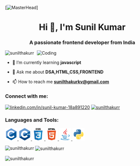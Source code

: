 [![MasterHead](https://wallpaperaccess.com/full/1947431.jpg)]
<h1 align="center">Hi 👋, I'm Sunil Kumar</h1>
<h3 align="center">A passionate frontend developer from India</h3>
<img align="right" alt="Coding" width="400" src="https://images.freeimages.com/images/large-previews/2c2/programmer-1-1534401.jpg"> 

<p align="left"> <img src="https://komarev.com/ghpvc/?username=sunilthakurr&label=Profile%20views&color=0e75b6&style=flat" alt="sunilthakurr" /> </p>

- 🌱 I’m currently learning **javascript**

- 💬 Ask me about **DSA,HTML,CSS,FRONTEND**

- 📫 How to reach me **sunilthakurkv@gmail.com**

<h3 align="left">Connect with me:</h3>
<p align="left">
<a href="https://linkedin.com/in/linkedin.com/in/sunil-kumar-18a891220" target="blank"><img align="center" src="https://raw.githubusercontent.com/rahuldkjain/github-profile-readme-generator/master/src/images/icons/Social/linked-in-alt.svg" alt="linkedin.com/in/sunil-kumar-18a891220" height="30" width="40" /></a>
<a href="https://www.codechef.com/users/sunilthakurr" target="blank"><img align="center" src="https://cdn.jsdelivr.net/npm/simple-icons@3.1.0/icons/codechef.svg" alt="sunilthakurr" height="30" width="40" /></a>
</p>

<h3 align="left">Languages and Tools:</h3>
<p align="left"> <a href="https://www.cprogramming.com/" target="_blank" rel="noreferrer"> <img src="https://raw.githubusercontent.com/devicons/devicon/master/icons/c/c-original.svg" alt="c" width="40" height="40"/> </a> <a href="https://www.w3schools.com/cpp/" target="_blank" rel="noreferrer"> <img src="https://raw.githubusercontent.com/devicons/devicon/master/icons/cplusplus/cplusplus-original.svg" alt="cplusplus" width="40" height="40"/> </a> <a href="https://www.w3schools.com/css/" target="_blank" rel="noreferrer"> <img src="https://raw.githubusercontent.com/devicons/devicon/master/icons/css3/css3-original-wordmark.svg" alt="css3" width="40" height="40"/> </a> <a href="https://www.w3.org/html/" target="_blank" rel="noreferrer"> <img src="https://raw.githubusercontent.com/devicons/devicon/master/icons/html5/html5-original-wordmark.svg" alt="html5" width="40" height="40"/> </a> <a href="https://www.java.com" target="_blank" rel="noreferrer"> <img src="https://raw.githubusercontent.com/devicons/devicon/master/icons/java/java-original.svg" alt="java" width="40" height="40"/> </a> <a href="https://www.python.org" target="_blank" rel="noreferrer"> <img src="https://raw.githubusercontent.com/devicons/devicon/master/icons/python/python-original.svg" alt="python" width="40" height="40"/> </a> </p>

<p><img align="left" src="https://github-readme-stats.vercel.app/api/top-langs?username=sunilthakurr&show_icons=true&locale=en&layout=compact" alt="sunilthakurr" /></p>

<p>&nbsp;<img align="center" src="https://github-readme-stats.vercel.app/api?username=sunilthakurr&show_icons=true&locale=en" alt="sunilthakurr" /></p>

<p><img align="center" src="https://github-readme-streak-stats.herokuapp.com/?user=sunilthakurr&" alt="sunilthakurr" /></p>
